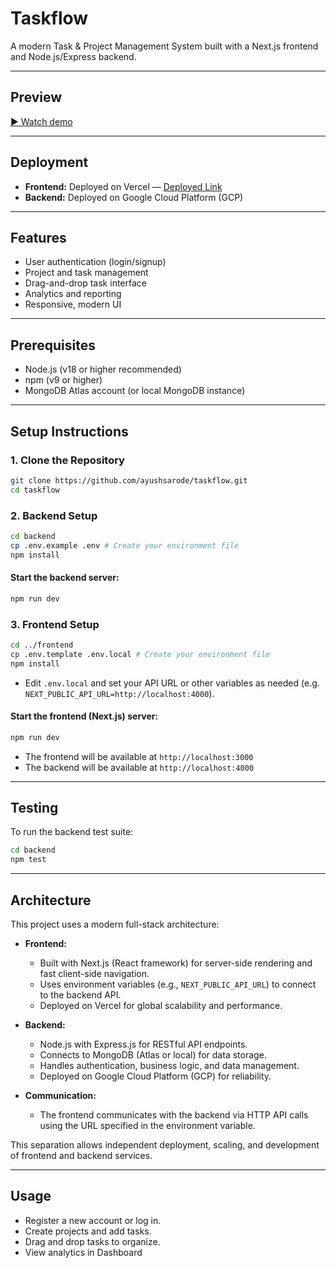 # Taskflow

A modern Task & Project Management System built with a Next.js frontend and Node.js/Express backend.

---

## Preview

[▶️ Watch demo](demo.mp4)


---
## Deployment

- **Frontend:** Deployed on Vercel — [Deployed Link](https://taskflow-theta-five.vercel.app/)
- **Backend:** Deployed on Google Cloud Platform (GCP)
---

## Features
- User authentication (login/signup)
- Project and task management
- Drag-and-drop task interface
- Analytics and reporting
- Responsive, modern UI

---

## Prerequisites
- Node.js (v18 or higher recommended)
- npm (v9 or higher)
- MongoDB Atlas account (or local MongoDB instance)

---

## Setup Instructions

### 1. Clone the Repository
```bash
git clone https://github.com/ayushsarode/taskflow.git
cd taskflow
```

### 2. Backend Setup
```bash
cd backend
cp .env.example .env # Create your environment file
npm install
```

#### Start the backend server:
```bash
npm run dev
```

### 3. Frontend Setup

```bash
cd ../frontend
cp .env.template .env.local # Create your environment file
npm install
```

- Edit `.env.local` and set your API URL or other variables as needed (e.g. `NEXT_PUBLIC_API_URL=http://localhost:4000`).

#### Start the frontend (Next.js) server:
```bash
npm run dev
```

- The frontend will be available at `http://localhost:3000`
- The backend will be available at `http://localhost:4000` 

---

## Testing

To run the backend test suite:

```bash
cd backend
npm test
```

---

## Architecture

This project uses a modern full-stack architecture:

- **Frontend:**
  - Built with Next.js (React framework) for server-side rendering and fast client-side navigation.
  - Uses environment variables (e.g., `NEXT_PUBLIC_API_URL`) to connect to the backend API.
  - Deployed on Vercel for global scalability and performance.

- **Backend:**
  - Node.js with Express.js for RESTful API endpoints.
  - Connects to MongoDB (Atlas or local) for data storage.
  - Handles authentication, business logic, and data management.
  - Deployed on Google Cloud Platform (GCP) for reliability.

- **Communication:**
  - The frontend communicates with the backend via HTTP API calls using the URL specified in the environment variable.

This separation allows independent deployment, scaling, and development of frontend and backend services.

---

## Usage
- Register a new account or log in.
- Create projects and add tasks.
- Drag and drop tasks to organize.
- View analytics in Dashboard
